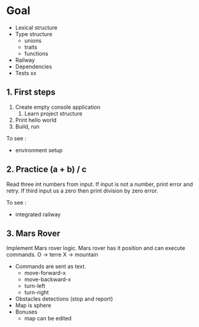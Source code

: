# Goal
* Lexical structure
* Type structure 
    * unions
    * traits
    * functions
* Railway
* Dependencies
* Tests
xx
## 1. First steps
1. Create empty console application
    1. Learn project structure
2. Print hello world
3. Build, run

To see :
* environment setup

## 2. Practice (a + b) / c
Read three int numbers from input.
If input is not a number, print error and retry.
If third input us a zero then print division by zero error.

To see :
* integrated railway

## 3. Mars Rover
Implement Mars rover logic. 
Mars rover has it position and can execute commands.
O -> terre
X -> mountain
* Commands are sent as text.
    * move-forward-x
    * move-backward-x
    * turn-left
    * turn-right
* Obstacles detections (stop and report)
* Map is sphere
* Bonuses
    * map can be edited  